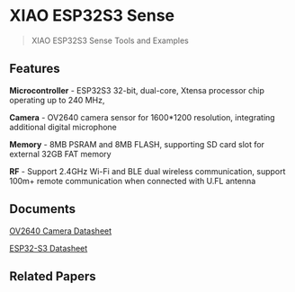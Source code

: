 # XIAO ESP32S3 Sense
> XIAO ESP32S3 Sense Tools and Examples

## Features
**Microcontroller** - ESP32S3 32-bit, dual-core, Xtensa processor chip operating up to 240 MHz, 

**Camera** - OV2640 camera sensor for 1600*1200 resolution, integrating additional digital microphone

**Memory** - 8MB PSRAM and 8MB FLASH, supporting SD card slot for external 32GB FAT memory

**RF** - Support 2.4GHz Wi-Fi and BLE dual wireless communication, support 100m+ remote communication when connected with U.FL antenna


## Documents
[OV2640 Camera Datasheet](https://github.com/SCorreiaPT/XIAO_ESP32S3_Sense/blob/main/Documents/OV2640-datasheet.pdf)

[ESP32-S3 Datasheet](https://github.com/SCorreiaPT/XIAO_ESP32S3_Sense/blob/main/Documents/esp32-s3_datasheet.pdf)


## Related Papers
